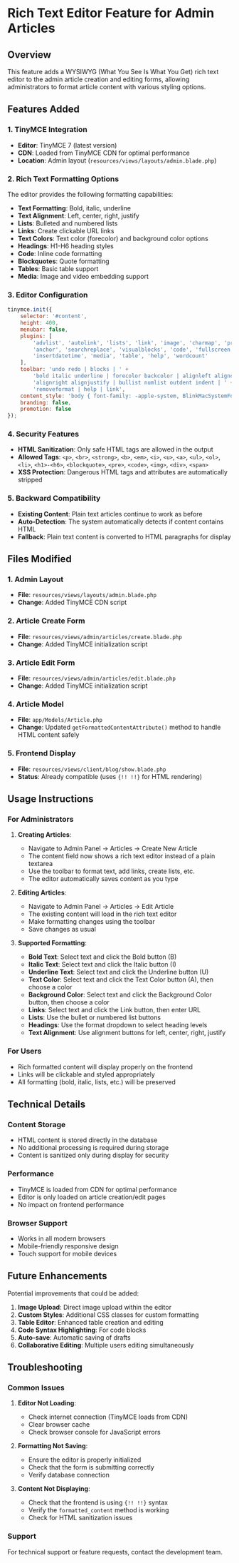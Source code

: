 # Rich Text Editor Feature for Admin Articles

## Overview
This feature adds a WYSIWYG (What You See Is What You Get) rich text editor to the admin article creation and editing forms, allowing administrators to format article content with various styling options.

## Features Added

### 1. TinyMCE Integration
- **Editor**: TinyMCE 7 (latest version)
- **CDN**: Loaded from TinyMCE CDN for optimal performance
- **Location**: Admin layout (`resources/views/layouts/admin.blade.php`)

### 2. Rich Text Formatting Options
The editor provides the following formatting capabilities:
- **Text Formatting**: Bold, italic, underline
- **Text Alignment**: Left, center, right, justify
- **Lists**: Bulleted and numbered lists
- **Links**: Create clickable URL links
- **Text Colors**: Text color (forecolor) and background color options
- **Headings**: H1-H6 heading styles
- **Code**: Inline code formatting
- **Blockquotes**: Quote formatting
- **Tables**: Basic table support
- **Media**: Image and video embedding support

### 3. Editor Configuration
```javascript
tinymce.init({
    selector: '#content',
    height: 400,
    menubar: false,
    plugins: [
        'advlist', 'autolink', 'lists', 'link', 'image', 'charmap', 'preview',
        'anchor', 'searchreplace', 'visualblocks', 'code', 'fullscreen',
        'insertdatetime', 'media', 'table', 'help', 'wordcount'
    ],
    toolbar: 'undo redo | blocks | ' +
        'bold italic underline | forecolor backcolor | alignleft aligncenter ' +
        'alignright alignjustify | bullist numlist outdent indent | ' +
        'removeformat | help | link',
    content_style: 'body { font-family: -apple-system, BlinkMacSystemFont, San Francisco, Segoe UI, Roboto, Helvetica Neue, sans-serif; font-size: 14px; }',
    branding: false,
    promotion: false
});
```

### 4. Security Features
- **HTML Sanitization**: Only safe HTML tags are allowed in the output
- **Allowed Tags**: `<p>`, `<br>`, `<strong>`, `<b>`, `<em>`, `<i>`, `<u>`, `<a>`, `<ul>`, `<ol>`, `<li>`, `<h1>-<h6>`, `<blockquote>`, `<pre>`, `<code>`, `<img>`, `<div>`, `<span>`
- **XSS Protection**: Dangerous HTML tags and attributes are automatically stripped

### 5. Backward Compatibility
- **Existing Content**: Plain text articles continue to work as before
- **Auto-Detection**: The system automatically detects if content contains HTML
- **Fallback**: Plain text content is converted to HTML paragraphs for display

## Files Modified

### 1. Admin Layout
- **File**: `resources/views/layouts/admin.blade.php`
- **Change**: Added TinyMCE CDN script

### 2. Article Create Form
- **File**: `resources/views/admin/articles/create.blade.php`
- **Change**: Added TinyMCE initialization script

### 3. Article Edit Form
- **File**: `resources/views/admin/articles/edit.blade.php`
- **Change**: Added TinyMCE initialization script

### 4. Article Model
- **File**: `app/Models/Article.php`
- **Change**: Updated `getFormattedContentAttribute()` method to handle HTML content safely

### 5. Frontend Display
- **File**: `resources/views/client/blog/show.blade.php`
- **Status**: Already compatible (uses `{!! !!}` for HTML rendering)

## Usage Instructions

### For Administrators

1. **Creating Articles**:
   - Navigate to Admin Panel → Articles → Create New Article
   - The content field now shows a rich text editor instead of a plain textarea
   - Use the toolbar to format text, add links, create lists, etc.
   - The editor automatically saves content as you type

2. **Editing Articles**:
   - Navigate to Admin Panel → Articles → Edit Article
   - The existing content will load in the rich text editor
   - Make formatting changes using the toolbar
   - Save changes as usual

3. **Supported Formatting**:
   - **Bold Text**: Select text and click the Bold button (B)
   - **Italic Text**: Select text and click the Italic button (I)
   - **Underline Text**: Select text and click the Underline button (U)
   - **Text Color**: Select text and click the Text Color button (A), then choose a color
   - **Background Color**: Select text and click the Background Color button, then choose a color
   - **Links**: Select text and click the Link button, then enter URL
   - **Lists**: Use the bullet or numbered list buttons
   - **Headings**: Use the format dropdown to select heading levels
   - **Text Alignment**: Use alignment buttons for left, center, right, justify

### For Users
- Rich formatted content will display properly on the frontend
- Links will be clickable and styled appropriately
- All formatting (bold, italic, lists, etc.) will be preserved

## Technical Details

### Content Storage
- HTML content is stored directly in the database
- No additional processing is required during storage
- Content is sanitized only during display for security

### Performance
- TinyMCE is loaded from CDN for optimal performance
- Editor is only loaded on article creation/edit pages
- No impact on frontend performance

### Browser Support
- Works in all modern browsers
- Mobile-friendly responsive design
- Touch support for mobile devices

## Future Enhancements

Potential improvements that could be added:
1. **Image Upload**: Direct image upload within the editor
2. **Custom Styles**: Additional CSS classes for custom formatting
3. **Table Editor**: Enhanced table creation and editing
4. **Code Syntax Highlighting**: For code blocks
5. **Auto-save**: Automatic saving of drafts
6. **Collaborative Editing**: Multiple users editing simultaneously

## Troubleshooting

### Common Issues

1. **Editor Not Loading**:
   - Check internet connection (TinyMCE loads from CDN)
   - Clear browser cache
   - Check browser console for JavaScript errors

2. **Formatting Not Saving**:
   - Ensure the editor is properly initialized
   - Check that the form is submitting correctly
   - Verify database connection

3. **Content Not Displaying**:
   - Check that the frontend is using `{!! !!}` syntax
   - Verify the `formatted_content` method is working
   - Check for HTML sanitization issues

### Support
For technical support or feature requests, contact the development team.

